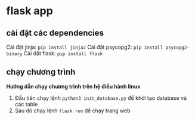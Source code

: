# flask app
## cài đặt các dependencies
Cài đặt jinja: `pip install jinja2`
Cài đặt psycopg2: `pip install psycopg2-binary`
Cài đặt flask: `pip install flask`
## chạy chương trình
**Hướng dẫn chạy chương trình trên hệ điều hành linux**
1. Đầu tiên chạy lệnh `python3 init_database.py` để khởi tạo database và các table 
2. Sau đó chạy lệnh `flask run` để chạy trang web 